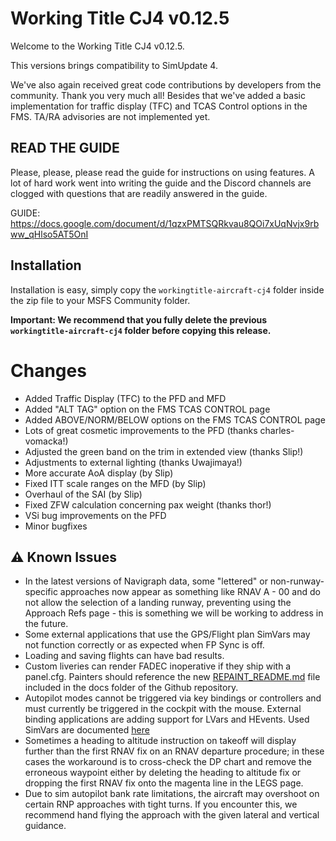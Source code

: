 # Working Title CJ4 v0.12.5
Welcome to the Working Title CJ4 v0.12.5. 

This versions brings compatibility to SimUpdate 4.

We've also again received great code contributions by developers from the community. Thank you very much all!
Besides that we've added a basic implementation for traffic display (TFC) and TCAS Control options in the FMS. TA/RA advisories are not implemented yet.


## READ THE GUIDE
Please, please, please read the guide for instructions on using features. A lot of hard work went into writing the guide and the Discord channels are clogged with questions that are readily answered in the guide.

GUIDE: https://docs.google.com/document/d/1qzxPMTSQRkvau8QOi7xUqNvjx9rbww_qHlso5AT5OnI

## Installation
Installation is easy, simply copy the `workingtitle-aircraft-cj4` folder inside the zip file to your MSFS Community folder. 

**Important: We recommend that you fully delete the previous `workingtitle-aircraft-cj4` folder before copying this release.**

# Changes

- Added Traffic Display (TFC) to the PFD and MFD 
- Added "ALT TAG" option on the FMS TCAS CONTROL page
- Added ABOVE/NORM/BELOW options on the FMS TCAS CONTROL page
- Lots of great cosmetic improvements to the PFD (thanks charles-vomacka!)
- Adjusted the green band on the trim in extended view (thanks Slip!)
- Adjustments to external lighting (thanks  Uwajimaya!)
- More accurate AoA display (by Slip) 
- Fixed ITT scale ranges on the MFD (by Slip) 
- Overhaul of the SAI (by Slip) 
- Fixed ZFW calculation concerning pax weight (thanks thor!)
- VSi bug improvements on the PFD
- Minor bugfixes


## ⚠️ Known Issues
* In the latest versions of Navigraph data, some "lettered" or non-runway-specific approaches now appear as something like RNAV A - 00 and do not allow the selection of a landing runway, preventing using the Approach Refs page - this is something we will be working to address in the future.
* Some external applications that use the GPS/Flight plan SimVars may not function correctly or as expected when FP Sync is off.
* Loading and saving flights can have bad results.
* Custom liveries can render FADEC inoperative if they ship with a panel.cfg. Painters should reference the new [REPAINT_README.md](https://github.com/Working-Title-MSFS-Mods/fspackages/blob/main/docs/workingtitle-cj4/REPAINT_README.md) file included in the docs folder of the Github repository.
* Autopilot modes cannot be triggered via key bindings or controllers and must currently be triggered in the cockpit with the mouse. External binding applications are adding support for LVars and HEvents. Used SimVars are documented [here](https://github.com/Working-Title-MSFS-Mods/fspackages/wiki/Sim-Variables)
* Sometimes a heading to altitude instruction on takeoff will display further than the first RNAV fix on an RNAV departure procedure; in these cases the workaround is to cross-check the DP chart and remove the erroneous waypoint either by deleting the heading to altitude fix or dropping the first RNAV fix onto the magenta line in the LEGS page.
* Due to sim autopilot bank rate limitations, the aircraft may overshoot on certain RNP approaches with tight turns. If you encounter this, we recommend hand flying the approach with the given lateral and vertical guidance.
